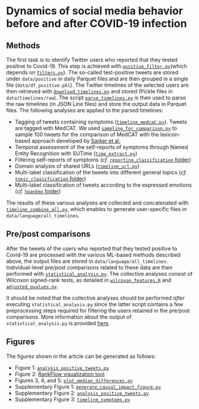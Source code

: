 # Dynamics of social media behavior before and after COVID-19 infection

## Methods 
The first task is to identify Twitter users who reported that they tested positive to Covid-19. This step is achieved with [`positive_filter.py`](https://github.com/digitalepidemiologylab/content_changes_paper/blob/main/positive_filter.py)(which depends on [`filters.py`](https://github.com/digitalepidemiologylab/content_changes_paper/blob/main/filters.py)).
The so-called test-positive tweets are stored under `data/positive` in daily Parquet files and are then grouped in a single file (`data/df_positive.pkl`). 
The Twitter timelines of the selected users are then retrieved with [`download_timelines.py`](https://github.com/digitalepidemiologylab/content_changes_paper/blob/main/download_timelines.py)  and stored (Pickle files in `data/timelines/raw`). 
The script [`parse_timelines.py`](https://github.com/digitalepidemiologylab/content_changes_paper/blob/main/parse_timelines.py) is then used to parse the raw timelines (in JSON Line files) and store the output data in Parquet files.
The following analyses are applied to the parsed timelines:
- Tagging of tweets containing symptoms ([`timeline_medcat.py`](https://github.com/digitalepidemiologylab/content_changes_paper/blob/main/timeline_medcat.py)). Tweets are tagged with MedCAT. We used [`sampling_for_comparison.py`](https://github.com/digitalepidemiologylab/content_changes_paper/blob/main/sampling_for_comparison.py)
 to sample 100 tweets for the comparison of MedCAT with the lexicon-based approach developed by [Sarker et al.](https://doi.org/10.1093/jamia/ocaa116)
- Temporal assessment of the self-reports of symptoms through Named Entity Recognition with SUTime ([`time_extract.py`](https://github.com/digitalepidemiologylab/content_changes_paper/blob/main/time_extract.py))
- Filtering self-reports of symptoms (*cf.* [`reporting_classification` folder](https://github.com/digitalepidemiologylab/content_changes_paper/tree/main/reporting_classification))
- Domain analysis of shared URLs ([`timeline_url.py`](https://github.com/digitalepidemiologylab/content_changes_paper/blob/main/timeline_url.py))
- Multi-label classification of the tweets into different general topics (*cf.* [`topic_classification` folder](https://github.com/digitalepidemiologylab/content_changes_paper/tree/main/topic_classification))
- Multi-label classification of tweets according to the expressed emotions (*cf.* [`SpanEmo` folder](https://github.com/digitalepidemiologylab/content_changes_paper/tree/main/SpanEmo))

The results of these various analyses are collected and concatenated with [`timeline_combine_all.py`](https://github.com/digitalepidemiologylab/content_changes_paper/blob/main/timeline_combine_all.py), which enables to generate user-specific files in `data/language/all_timelines`.

## Pre/post comparisons
After the tweets of the users who reported that they tested positive to Covid-19 are processed with the various ML-based methods described above, the output files are stored in `data/language/all_timelines`. Individual-level pre/post comparisons related to these data are then performed with [`statistical_analysis.py`](https://github.com/digitalepidemiologylab/content_changes_paper/blob/main/time_extract.py).
The collective analyses consist of Wilcoxon signed-rank tests, as detailed in [`wilcoxon_features.R`](https://github.com/digitalepidemiologylab/content_changes_paper/blob/main/wilcoxon_features.R) and [`adjusted_pvalues.py`](https://github.com/digitalepidemiologylab/content_changes_paper/blob/main/adjusted_pvalues.py).

It should be noted that the collective analyses should be performed *after* executing `statistical_analysis.py` since the latter script contains a few preprocessing steps required for filtering the users retained in the pre/post comparisons. More information about the output of `statistical_analysis.py` is provided [here](https://github.com/digitalepidemiologylab/content_changes_paper/tree/main/results_statistical_analysis).


## Figures
The figures shown in the article can be generated as follows:
- Figure 1: [`analysis_positive_tweets.py`](https://github.com/digitalepidemiologylab/content_changes_paper/blob/main/analysis_positive_tweets.py)
- Figure 2: [RankFlow visualization tool](https://labs.polsys.net/tools/rankflow/)
- Figures 3, 4, and 5: [`plot_median_differences.py`](https://github.com/digitalepidemiologylab/content_changes_paper/blob/main/plot_median_differences.py)
- Supplementary Figure 1: [`generate_causal_impact_figure.py`](https://github.com/digitalepidemiologylab/content_changes_paper/blob/main/generate_causal_impact_figure.py)
- Supplementary Figure 2: [`analysis_positive_tweets.py`](https://github.com/digitalepidemiologylab/content_changes_paper/blob/main/analysis_positive_tweets.py)
- Supplementary Figure 3: [`timeline_symptoms.py`](https://github.com/digitalepidemiologylab/content_changes_paper/blob/main/timeline_symptoms.py)

